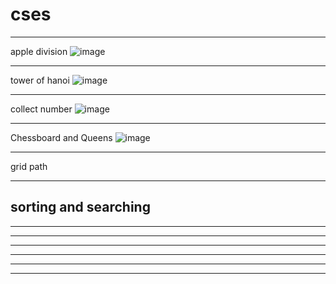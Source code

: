 **cses**
====
----

apple division
![image](https://github.com/Stonyxi/CP/assets/126449424/9895fbc0-7ab1-4622-a7f9-5b9a685a87d5)


-------
tower of hanoi 
![image](https://hackmd.io/_uploads/H17JYNMn6.png)

-------
collect number
![image](https://hackmd.io/_uploads/HJPVFEM3p.png)


------
Chessboard and Queens
![image](https://hackmd.io/_uploads/rJJNvEf2a.png)

------
grid path


------
sorting and searching
------
------
------
------
------
------
------
